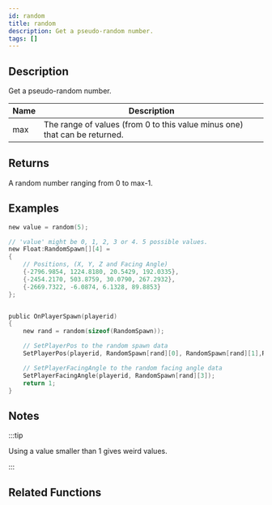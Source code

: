 ```yaml
---
id: random
title: random
description: Get a pseudo-random number.
tags: []
---
```


<TagLinks />

## Description

Get a pseudo-random number.


| Name | Description |
|------|-------------|
|max | The range of values (from 0 to this value minus one) that can be returned.|


## Returns

A random number ranging from 0 to max-1.


## Examples


```c
new value = random(5);

// 'value' might be 0, 1, 2, 3 or 4. 5 possible values.
new Float:RandomSpawn[][4] =
{
    // Positions, (X, Y, Z and Facing Angle)
    {-2796.9854, 1224.8180, 20.5429, 192.0335},
    {-2454.2170, 503.8759, 30.0790, 267.2932},
    {-2669.7322, -6.0874, 6.1328, 89.8853}
};


public OnPlayerSpawn(playerid)
{
    new rand = random(sizeof(RandomSpawn));

    // SetPlayerPos to the random spawn data
    SetPlayerPos(playerid, RandomSpawn[rand][0], RandomSpawn[rand][1],RandomSpawn[rand][2]);

    // SetPlayerFacingAngle to the random facing angle data
    SetPlayerFacingAngle(playerid, RandomSpawn[rand][3]);
    return 1;
}
```


## Notes

:::tip

Using a value smaller than 1 gives weird values.

:::


## Related Functions


